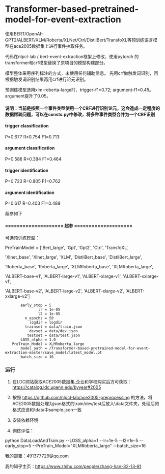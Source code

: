 # Transformer-based-pretrained-model-for-event-extraction

使用BERT/OpenAI-GPT2/ALBERT/XLM/Roberta/XLNet/Ctrl/DistilBert/TransfoXL等预训练语言模型在ace2005数据集上进行事件抽取任务。

代码在nlpcl-lab / bert-event-extraction框架上修改，使用pytorch 的transformer和crf模型替换了原项目的模型构建部分。 

模型整体采用序列标注的方式，未使用任何辅助信息。 先用crf做触发词识别，再根据触发词识别结果再用crf进行论元识别。

预训练模型选用xlm-roberta-large时，trigger-f1=0.72; argument-f1=0.45。argument提升了0.05。

#### 说明：当前是按照一个事件类型使用一个CRF进行识别论元，这会造成一定程度的数据稀疏问题，可以在consts.py中修改，将多种事件类型合并为一个CRF识别

#### trigger  classification     

P=0.677	R=0.754	F1=0.713

#### argument classification

P=0.588	R=0.384	F1=0.464

#### trigger  identification  

P=0.723	R=0.805	F1=0.762

#### argument identification   

P=0.617	R=0.403	F1=0.488

超参如下

#### ==================== 超参 ====================

可选预训练模型：

PreTrainModel = ['Bert_large', 'Gpt', 'Gpt2', 'Ctrl', 'TransfoXL', 

'Xlnet_base', 'Xlnet_large', 'XLM', 'DistilBert_base', 'DistilBert_large', 

'Roberta_base', 'Roberta_large', 'XLMRoberta_base', 'XLMRoberta_large', 

'ALBERT-base-v1', 'ALBERT-large-v1', 'ALBERT-xlarge-v1', 'ALBERT-xxlarge-v1',

'ALBERT-base-v2', 'ALBERT-large-v2', 'ALBERT-xlarge-v2', 'ALBERT-xxlarge-v2']


           early_stop = 5
                   lr = 1e-05
                   l2 = 1e-05
             n_epochs = 50
               logdir = logdir
             trainset = data/train.json
               devset = data/dev.json
              testset = data/test.json
           LOSS_alpha = 1.0        
       PreTrain_Model = XLMRoberta_large
           model_path = /Transformer-based-pretrained-model-for-event-extraction-master/save_model/latest_model.pt
           batch_size = 16


### 运行

1. 在LDC网站获取ACE2005数据集,企业和学校购买后方可获取： https://catalog.ldc.upenn.edu/byyear#2005

2. 按照 https://github.com/nlpcl-lab/ace2005-preprocessing 的方法，将ACE2005数据处理为json格式的train/dev/test后放入\\data文件夹，处理后的格式应该和\\data中sample.json一致

3. 安装依赖环境

4. 训练评估：

python DataLoadAndTrain.py --LOSS_alpha=1 --lr=1e-5 --l2=1e-5 --early_stop=5 --PreTrain_Model="XLMRoberta_large" --batch_size=16

我的邮箱：491377729@qq.com

我的知乎主页：https://www.zhihu.com/people/zhang-han-32-13-81
